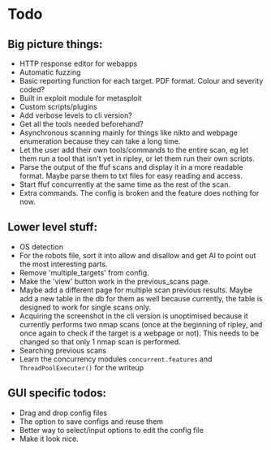 # Todo

## Big picture things:
- HTTP response editor for webapps
- Automatic fuzzing
- Basic reporting function for each target. PDF format. Colour and severity coded?
- Built in exploit module for metasploit
- Custom scripts/plugins
- Add verbose levels to cli version?
- Get all the tools needed beforehand?
- Asynchronous scanning mainly for things like nikto and webpage enumeration because they can take a long time.
- Let the user add their own tools/commands to the entire scan, eg let them run a tool that isn't yet in ripley, or let them run their own scripts.
- Parse the output of the ffuf scans and display it in a more readable format. Maybe parse them to txt files for easy reading and access.
- Start ffuf concurrently at the same time as the rest of the scan.
- Extra commands. The config is broken and the feature does nothing for now.
## Lower level stuff:
- OS detection
- For the robots file, sort it into allow and disallow and get AI to point out the most interesting parts. 
- Remove 'multiple_targets' from config.
- Make the 'view' button work in the previous_scans page.
- Maybe add a different page for multiple scan previous results. Maybe add a new table in the db for them as well because currently, the table is designed to work for single scans only.
- Acquiring the screenshot in the cli version is unoptimised because it currently performs two nmap scans (once at the beginning of ripley, and once again to check if the target is a webpage or not). This needs to be changed so that only 1 nmap scan is performed.
- Searching previous scans
- Learn the concurrency modules `concurrent.features` and `ThreadPoolExecuter()` for the writeup

## GUI specific todos:
- Drag and drop config files
- The option to save configs and reuse them
- Better way to select/input options to edit the config file
- Make it look nice.